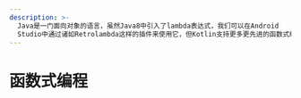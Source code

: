 ```yaml
---
description: >-
  Java是一门面向对象的语言，虽然Java8中引入了lambda表达式，我们可以在Android
  Studio中通过诸如Retrolambda这样的插件来使用它，但Kotlin支持更多更先进的函数式编程的特性，本章将介绍Kotlin中的这一部分。
---
```


# 函数式编程

